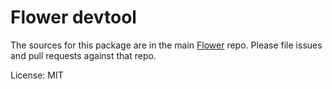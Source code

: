 Flower devtool
=======

The sources for this package are in the main [Flower](https://github.com/flowerforce/flower) repo. Please file issues and pull requests against that repo.

License: MIT